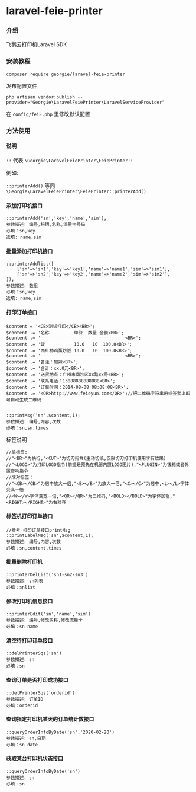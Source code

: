 # laravel-feie-printer

### 介绍
飞鹅云打印机Laravel SDK

### 安装教程

```
composer require georgie/laravel-feie-printer
```
发布配置文件
```
php artisan vendor:publish --provider="Georgie\LaravelFeiePrinter\LaravelServiceProvider"
```
在 `config/feiE.php` 里修改默认配置

### 方法使用
#### 说明
`::` 代表 `\Georgie\LaravelFeiePrinter\FeiePrinter::`

例如:

`::printerAdd()`  等同 `\Georgie\LaravelFeiePrinter\FeiePrinter::printerAdd()`
#### 添加打印机接口
```
::printerAdd('sn','key','name','sim');
参数描述: 编号,秘钥,名称,流量卡号码
必填：sn,key
选填: name,sim
```
#### 批量添加打印机接口
```
::printerAddlist([
    ['sn'=>'sn1','key'=>'key1','name'=>'name1','sim'=>'sim1'],
    ['sn'=>'sn2','key'=>'key2','name'=>'name2','sim'=>'sim2'],
]);
参数描述: 数组
必填：sn,key
选填: name,sim
```
#### 打印订单接口
```
$content = '<CB>测试打印</CB><BR>';
$content .= '名称　　　　　 单价  数量 金额<BR>';
$content .= '--------------------------------<BR>';
$content .= '饭　　　　　 　10.0   10  100.0<BR>';
$content .= '西红柿鸡蛋炒饭 10.0   10  100.0<BR>';
$content .= '--------------------------------<BR>';
$content .= '备注：加辣<BR>';
$content .= '合计：xx.0元<BR>';
$content .= '送货地点：广州市南沙区xx路xx号<BR>';
$content .= '联系电话：13888888888888<BR>';
$content .= '订餐时间：2014-08-08 08:08:08<BR>';
$content .= '<QR>http://www.feieyun.com</QR>';//把二维码字符串用标签套上即可自动生成二维码
  
  
::printMsg('sn',$content,1);
参数描述: 编号,内容,次数
必填：sn,sn,times
```
标签说明
```
//单标签:
//"<BR>"为换行,"<CUT>"为切刀指令(主动切纸,仅限切刀打印机使用才有效果)
//"<LOGO>"为打印LOGO指令(前提是预先在机器内置LOGO图片),"<PLUGIN>"为钱箱或者外置音响指令
//成对标签：
//"<CB></CB>"为居中放大一倍,"<B></B>"为放大一倍,"<C></C>"为居中,<L></L>字体变高一倍
//<W></W>字体变宽一倍,"<QR></QR>"为二维码,"<BOLD></BOLD>"为字体加粗,"<RIGHT></RIGHT>"为右对齐
```
#### 标签机打印订单接口
```
//参考 打印订单接口printMsg
::printLabelMsg('sn',$content,1);
参数描述: 编号,内容,次数
必填：sn,content,times
```
#### 批量删除打印机
```
::printerDelList('sn1-sn2-sn3')
参数描述: sn列表
必填：snlist
```
#### 修改打印机信息接口
```
::printerEdit('sn','name','sim')
参数描述: 编号,修改名称,修改流量卡
必填：sn name
```
#### 清空待打印订单接口
```
::delPrinterSqs('sn')
参数描述: sn
必填：sn
```
#### 查询订单是否打印成功接口
```
::delPrinterSqs('orderid')
参数描述: 订单ID
必填：orderid
```
#### 查询指定打印机某天的订单统计数接口
```
::queryOrderInfoByDate('sn','2020-02-20')
参数描述: sn,日期
必填：sn date
```
#### 获取某台打印机状态接口
```
::queryOrderInfoByDate('sn')
参数描述: sn
必填：sn
```

